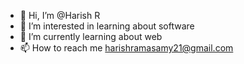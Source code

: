 - 👋 Hi, I’m @Harish R
- 👀 I’m interested in learning about software
- 🌱 I’m currently learning about web 
- 📫 How to reach me  harishramasamy21@gmail.com

<!---
harish2105/harish2105 is a ✨ special ✨ repository because its `README.md` (this file) appears on your GitHub profile.
You can click the Preview link to take a look at your changes.
--->
